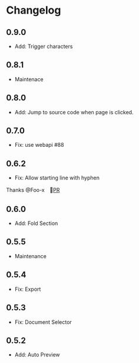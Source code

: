 # Changelog
## 0.9.0
- Add: Trigger characters

## 0.8.1
- Maintenace

## 0.8.0
- Add: Jump to source code when page is clicked.

## 0.7.0
- Fix: use webapi #88

## 0.6.2
- Fix: Allow starting line with hyphen

Thanks @Foo-x　[PR](https://github.com/kexi/uiflow/pull/3)

## 0.6.0
- Add: Fold Section

## 0.5.5
- Maintenance

## 0.5.4
- Fix: Export

## 0.5.3
- Fix: Document Selector

## 0.5.2
- Add: Auto Preview

